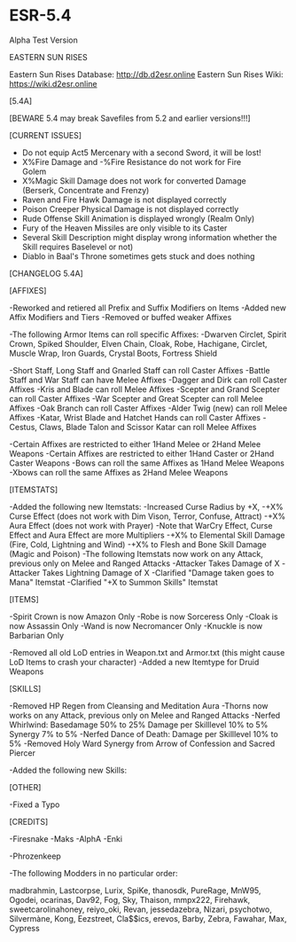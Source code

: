 # ESR-5.4
Alpha Test Version


EASTERN SUN RISES

Eastern Sun Rises Database:  http://db.d2esr.online
Eastern Sun Rises Wiki:      https://wiki.d2esr.online


[5.4A]

[BEWARE 5.4 may break Savefiles from 5.2 and earlier versions!!!]


[CURRENT ISSUES]


- Do not equip Act5 Mercenary with a second Sword, it will be 
  lost!
- X%Fire Damage and -%Fire Resistance do not work for Fire                          
  Golem 
- X%Magic Skill Damage does not work for converted Damage  
  (Berserk, Concentrate and Frenzy)
- Raven and Fire Hawk Damage is not displayed correctly
- Poison Creeper Physical Damage is not displayed correctly
- Rude Offense Skill Animation is displayed wrongly (Realm 
  Only)
- Fury of the Heaven Missiles are only visible to its Caster
- Several Skill Description might display wrong information 
  whether the Skill requires Baselevel or not)
- Diablo in Baal's Throne sometimes gets stuck and does nothing



[CHANGELOG 5.4A]

[AFFIXES]

-Reworked and retiered all Prefix and Suffix Modifiers on 
 Items
-Added new Affix Modifiers and Tiers
-Removed or buffed weaker Affixes

-The following Armor Items can roll specific Affixes:
-Dwarven Circlet, Spirit Crown, Spiked Shoulder, Elven Chain, 
 Cloak, Robe, Hachigane, Circlet, Muscle Wrap, Iron Guards, 
 Crystal Boots, Fortress Shield

-Short Staff, Long Staff and Gnarled Staff can roll Caster 
 Affixes 
-Battle Staff and War Staff can have Melee Affixes
-Dagger and Dirk can roll Caster Affixes
-Kris and Blade can roll Melee Affixes
-Scepter and Grand Scepter can roll Caster Affixes
-War Scepter and Great Scepter can roll Melee Affixes
-Oak Branch can roll Caster Affixes
-Alder Twig (new) can roll Melee Affixes
-Katar, Wrist Blade and Hatchet Hands can roll Caster Affixes
-Cestus, Claws, Blade Talon and Scissor Katar can roll Melee 
 Affixes

-Certain Affixes are restricted to either 1Hand Melee or
 2Hand Melee Weapons
-Certain Affixes are restricted to either 1Hand Caster or 
 2Hand Caster Weapons
-Bows can roll the same Affixes as 1Hand Melee Weapons
-Xbows can roll the same Affixes as 2Hand Melee Weapons


[ITEMSTATS]

-Added the following new Itemstats:
-Increased Curse Radius by +X, 
-+X% Curse Effect (does not work with Dim Vison, Terror, 
 Confuse, Attract)
-+X% Aura Effect (does not work with Prayer)
-Note that WarCry Effect, Curse Effect and Aura Effect are 
 more Multipliers
-+X% to Elemental Skill Damage (Fire, Cold, Lightning and 
 Wind)
-+X% to Flesh and Bone Skill Damage (Magic and Poison)
-The following Itemstats now work on any Attack, previous only 
 on Melee and Ranged Attacks
-Attacker Takes Damage of X
-Attacker Takes Lightning Damage of X
-Clarified "Damage taken goes to Mana" Itemstat 
-Clarified "+X to Summon Skills" Itemstat

[ITEMS]

-Spirit Crown is now Amazon Only
-Robe is now Sorceress Only
-Cloak is now Assassin Only
-Wand is now Necromancer Only
-Knuckle is now Barbarian Only

-Removed all old LoD entries in Weapon.txt and Armor.txt 
 (this might cause LoD Items to crash your character)
-Added a new Itemtype for Druid Weapons 


[SKILLS]

-Removed HP Regen from Cleansing and Meditation Aura
-Thorns now works on any Attack, previous only 
 on Melee and Ranged Attacks
-Nerfed Whirlwind:
 Basedamage 50% to 25%
 Damage per Skilllevel 10% to 5% 
 Synergy 7% to 5%
-Nerfed Dance of Death:
 Damage per Skilllevel 10% to 5% 
-Removed Holy Ward Synergy from Arrow of Confession and Sacred 
 Piercer 

-Added the following new Skills:


[OTHER]

-Fixed a Typo


[CREDITS]

-Firesnake
-Maks
-AlphA
-Enki

-Phrozenkeep

-The following Modders in no particular order: 

madbrahmin, Lastcorpse, Lurix, SpiKe, thanosdk, 
PureRage, MnW95, Ogodei, ocarinas, Dav92, 
Fog, Sky, Thaison, mmpx222, Firehawk, 
sweetcarolinahoney, reiyo_oki, Revan,
jessedazebra, Nizari, psychotwo, 
Silvermàne, Kong, Eezstreet, Cla$$ics,
erevos, Barby, Zebra, Fawahar, Max, Cypress
